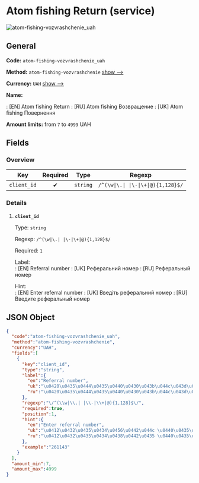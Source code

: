 
# Atom fishing Return (service) 
![atom-fishing-vozvrashchenie_uah](https://static.openfintech.io/payout_methods/atom-fishing-vozvrashchenie_uah/logo.svg?w=400&c=v0.59.26#w24)  

## General 
 
**Code:** `atom-fishing-vozvrashchenie_uah` 
 
**Method:** `atom-fishing-vozvrashchenie` [show -->](/payout-methods/atom-fishing-vozvrashchenie/) 
 
**Currency:** `UAH` [show -->](/currencies/UAH/) 
 
**Name:** 
 
:	[EN] Atom fishing Return 
:	[RU] Atom fishing Возвращение 
:	[UK] Atom fishing Повернення 
 
**Amount limits:** from `7` to `4999` UAH 

## Fields 

### Overview 

|Key|Required|Type|Regexp| 
|:---:|:---:|:---:|:---:| 
|`client_id`|✔|`string`|`/^(\w\|\.\| \|\-\|\+\|@){1,128}$/`| 
 

### Details 
 
1. **`client_id`** 
 
	Type: `string` 
 
	Regexp: `/^(\w|\.| |\-|\+|@){1,128}$/` 
 
	Required: `1` 
 
	Label:  
	: [EN] Referral number 
	: [UK] Реферальний номер 
	: [RU] Реферальный номер 
 
	Hint:  
	: [EN] Enter referral number 
	: [UK] Введіть реферальний номер 
	: [RU] Введите реферальный номер 
 

## JSON Object 

```json
{
  "code":"atom-fishing-vozvrashchenie_uah",
  "method":"atom-fishing-vozvrashchenie",
  "currency":"UAH",
  "fields":[
    {
      "key":"client_id",
      "type":"string",
      "label":{
        "en":"Referral number",
        "uk":"\u0420\u0435\u0444\u0435\u0440\u0430\u043b\u044c\u043d\u0438\u0439 \u043d\u043e\u043c\u0435\u0440",
        "ru":"\u0420\u0435\u0444\u0435\u0440\u0430\u043b\u044c\u043d\u044b\u0439 \u043d\u043e\u043c\u0435\u0440"
      },
      "regexp":"\/^(\\w|\\.| |\\-|\\+|@){1,128}$\/",
      "required":true,
      "position":1,
      "hint":{
        "en":"Enter referral number",
        "uk":"\u0412\u0432\u0435\u0434\u0456\u0442\u044c \u0440\u0435\u0444\u0435\u0440\u0430\u043b\u044c\u043d\u0438\u0439 \u043d\u043e\u043c\u0435\u0440",
        "ru":"\u0412\u0432\u0435\u0434\u0438\u0442\u0435 \u0440\u0435\u0444\u0435\u0440\u0430\u043b\u044c\u043d\u044b\u0439 \u043d\u043e\u043c\u0435\u0440"
      },
      "example":"261143"
    }
  ],
  "amount_min":7,
  "amount_max":4999
}
```  
